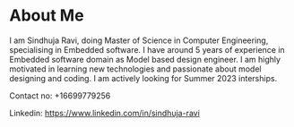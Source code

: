 # About Me #

I am Sindhuja Ravi, doing Master of Science in Computer Engineering, specialising in Embedded software. I have around 5 years of experience in Embedded software domain as Model based design engineer. I am highly motivated in learning new technologies and passionate about model designing and coding. I am actively looking for Summer 2023 interships.  
  
Contact no: +16699779256  
  
Linkedin: https://www.linkedin.com/in/sindhuja-ravi  
